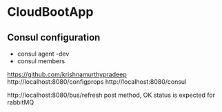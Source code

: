 # CloudBootApp

## Consul configuration
* consul agent -dev
* consul members

https://github.com/krishnamurthypradeep
http://localhost:8080/configprops
http://localhost:8080/consul

http://localhost:8080/bus/refresh post method, OK status is expected for rabbitMQ 